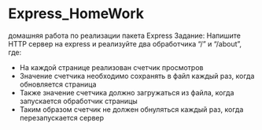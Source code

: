 # Express_HomeWork
домашняя работа по реализации пакета Express
Задание:
Напишите HTTP сервер на express и реализуйте два
обработчика “/” и “/about”, где:
- На каждой странице реализован счетчик
просмотров
- Значение счетчика необходимо сохранять в файл
каждый раз, когда обновляется страница
- Также значение счетчика должно загружаться из
файла, когда запускается обработчик страницы
- Таким образом счетчик не должен обнуляться
каждый раз, когда перезапускается сервер
